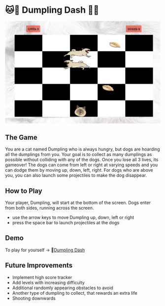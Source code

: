 # 🐱🥟 Dumpling Dash 🥟🐱

![screenshot](/images/screenshot.png) 

## The Game
You are a cat named Dumpling who is always hungry, but dogs are hoarding all the dumplings from you. Your goal is to collect as many dumplings as possible without colliding with any of the dogs. Once you lose all 3 lives, its gameover! The dogs can come from left or right at varying speeds and you can dodge them by moving up, down, left, right. For dogs who are above you, you can also launch some projectiles to make the dog disappear.

## How to Play
Your player, Dumpling, will start at the bottom of the screen. Dogs enter from both sides, running across the screen.
- use the arrow keys to move Dumpling up, down, left or right
- press the space bar to launch projectiles at the dogs

## Demo
To play for yourself -> 🥟[Dumpling Dash](https://maitlandbarton.github.io/dumpling-dash-game/)

## Future Improvements
- Implement high score tracker
- Add levels with increasing difficulty
- Additional randomly appearing obstacles to avoid
- Another type of dumpling to collect, that rewards an extra life
- Shooting downwards